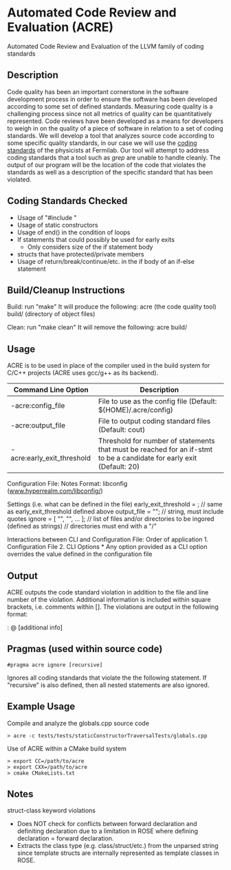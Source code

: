 Automated Code Review and Evaluation (ACRE)
====

Automated Code Review and Evaluation of the LLVM family of coding standards


Description
-------------------------------

Code quality has been an important cornerstone in the software development process 
in order to ensure the software has been developed according to some set of defined standards.
Measuring code quality is a challenging process since not all metrics of quality can be quantitatively represented.
Code reviews have been developed as a means for developers to weigh in on the quality of a piece of software
in relation to a set of coding standards.
We will develop a tool that analyzes source code according to some specific quality standards,
in our case we will use the [coding standards](https://ix.cs.uoregon.edu/~norris/pat/refs/CodingStandards/CodingStandards.html) of the physicists at Fermilab.
Our tool will attempt to address coding standards that a tool such as *grep* are unable to handle cleanly.
The output of our program will be the location of the code that violates the standards as well as a description of the specific standard that has been violated. 


Coding Standards Checked
-------------------------------

- Usage of "#include <iostream>"
- Usage of static constructors
- Usage of end() in the condition of loops
- If statements that could possibly be used for early exits
    - Only considers size of the if statement body
- structs that have protected/private members
- Usage of return/break/continue/etc. in the if body of an if-else statement


Build/Cleanup Instructions
-------------------------------

Build: run "make"
  It will produce the following:
    acre   (the code quality tool)
    build/ (directory of object files)

Clean: run "make clean"
  It will remove the following:
    acre
    build/


Usage
-------------------------------

ACRE is to be used in place of the compiler used in the build system for C/C++ projects (ACRE uses gcc/g++ as its backend).

  Command Line Option                 | Description
  ------------------------------------|-------------------------------------------
  -acre:config_file <filename>        | File to use as the config file (Default: ${HOME}/.acre/config)
  -acre:output_file <filename>        | File to output coding standard files (Default: cout)
  -acre:early_exit_threshold <value>  | Threshold for number of statements that must be reached for an if-stmt to be a candidate for early exit (Default: 20)

Configuration File:
  Notes
    Format: libconfig (www.hyperrealm.com/libconfig/)

  Settings (i.e. what can be defined in the file)
    early_exit_threshold = <value>;    // same as early_exit_threshold defined above
    output_file = "<path-to-file>";  // string, must include quotes
    ignore = [ "<path-to-file>", "<directory>", ... ];  // list of files and/or directories to be ingored (defined as strings)
                                                        // directories must end with a "/"

Interactions between CLI and Configuration File:
  Order of application
    1. Configuration File
    2. CLI Options
         * Any option provided as a CLI option overrides the value defined in the configuration file


Output
-------------------------------

ACRE outputs the code standard violation in addition to the file and line number of the violation.
Additional information is included within square brackets, i.e. comments within [].
The violations are output in the following format:

<violation description>: <filename> @ <line number> [additional info]


Pragmas (used within source code)
-------------------------------

```
#pragma acre ignore [recursive]
```

  Ignores all coding standards that violate the the following statement.
  If "recursive" is also defined, then all nested statements are also ignored.


Example Usage
-------------------------------

Compile and analyze the globals.cpp source code
```
> acre -c tests/tests/staticConstructorTraversalTests/globals.cpp
```

Use of ACRE within a CMake build system
```
> export CC=/path/to/acre
> export CXX=/path/to/acre
> cmake CMakeLists.txt
```

Notes
-------------------------------

struct-class keyword violations
  - Does NOT check for conflicts between forward declaration and definiting declaration due to a limitation in ROSE where defining declaration = forward declaration.
  - Extracts the class type (e.g. class/struct/etc.) from the unparsed string since template structs are internally represented as template classes in ROSE.
